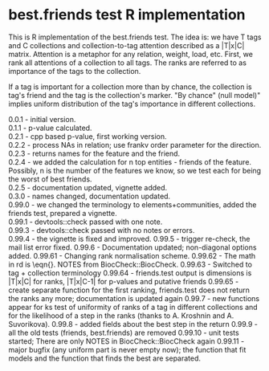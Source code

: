 best.friends test R implementation
===

This is R implementation of the best.friends test.
The idea is: we have T tags and C collections and 
collection-to-tag attention described as a |T|x|C| matrix.
Attention is a metaphor for any relation, weight, load, etc.
First, we rank all attentions of a collection to all tags. 
The ranks are referred to as importance of the tags to the collection.

If a tag is important for a collection more than by chance, 
the collection is tag's friend and the tag is the collection's marker.
"By chance" (null model)" implies uniform distribution of the tag's 
importance in different collections. 

0.0.1 - initial version.  
0.1.1 - p-value calculated.  
0.2.1 - cpp based p-value, first working version.  
0.2.2 - process NAs in relation; use frankv order parameter for the direction.  
0.2.3 - returns names for the feature and the friend.  
0.2.4 - we added the calculation for n top entities - friends of the feature.  
Possibly, n is the number of the features we know, so we test each for being
the worst of best friends.  
0.2.5 - documentation updated, vignette added.  
0.3.0 - names changed, documentation updated.  
0.99.0 - we changed the terminology to elements+communities, added the friends test, prepared a vignette.  
0.99.1 - devtools::check passed with one note.  
0.99.3 - devtools::check passed with no notes or errors.   
0.99.4 - the vignette is fixed and improved.
0.99.5 - trigger re-check, the mail list error fixed.
0.99.6 - Documentation updated; non-diagonal options added. 
0.99.61 - Changing rank normalisation scheme.
0.99.62 - The math in rd is \eqn{}. NOTES from BiocCheck::BiocCheck.
0.99.63 - Switched to tag + collection terminology
0.99.64 - friends.test output is dimensions is |T|x|C| for ranks, |T|x|C-1| for p-values and putative friends
0.99.65 - create separate function for the first ranking, friends.test does not return the ranks any more; documentation is updated again
0.99.7 - new functions appear for ks test of uniformity  of ranks of a tag in different collections and for the likelihood of a step in the ranks (thanks to A. Kroshnin and A. Suvorikova).
0.99.8 - added fields about the best step in the return
0.99.9 - all the old tests (friends, best.friends) are removed
0.99.10 - unit tests started; There are only NOTES in BiocCheck::BiocCheck again
0.99.11 - major bugfix (any uniform part is never empty now); the function that fit models and the function that finds the best are separated. 